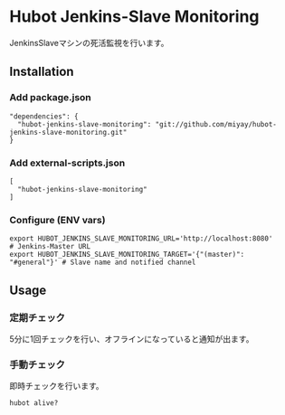 # Hubot Jenkins-Slave Monitoring

JenkinsSlaveマシンの死活監視を行います。

## Installation
### Add package.json

```
"dependencies": {
  "hubot-jenkins-slave-monitoring": "git://github.com/miyay/hubot-jenkins-slave-monitoring.git"
}
```

### Add external-scripts.json

```
[
  "hubot-jenkins-slave-monitoring"
]
```

### Configure (ENV vars)

```
export HUBOT_JENKINS_SLAVE_MONITORING_URL='http://localhost:8080'       # Jenkins-Master URL
export HUBOT_JENKINS_SLAVE_MONITORING_TARGET='{"(master)": "#general"}' # Slave name and notified channel
```

## Usage
### 定期チェック

5分に1回チェックを行い、オフラインになっていると通知が出ます。

### 手動チェック

即時チェックを行います。

```
hubot alive?
```

